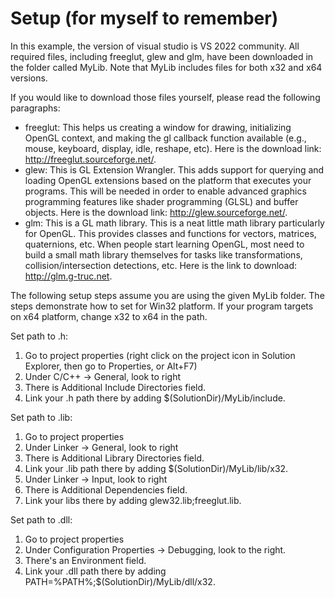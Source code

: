 # Setup (for myself to remember)


In this example, the version of visual studio is VS 2022 community. All required files, including freeglut, glew and glm, have
been downloaded in the folder called MyLib. Note that MyLib includes files for both x32 and x64 versions.

If you would like to download those files yourself, please read the following paragraphs:
- freeglut: This helps us creating a window for drawing, initializing OpenGL context, and making the gl callback
function available (e.g., mouse, keyboard, display, idle, reshape, etc). Here is the download link:
http://freeglut.sourceforge.net/.
- glew: This is GL Extension Wrangler. This adds support for querying and loading OpenGL extensions based on the
platform that executes your programs. This will be needed in order to enable advanced graphics programming
features like shader programming (GLSL) and buffer objects. Here is the download link: http://glew.sourceforge.net/.
- glm: This is a GL math library. This is a neat little math library particularly for OpenGL. This provides classes and
functions for vectors, matrices, quaternions, etc. When people start learning OpenGL, most need to build a small
math library themselves for tasks like transformations, collision/intersection detections, etc. Here is the link to
download: http://glm.g-truc.net.

The following setup steps assume you are using the given MyLib folder. The steps demonstrate how to set for Win32 platform. If your program targets on x64 platform, change x32 to x64 in the path.

Set path to .h:
1. Go to project properties (right click on the project icon in Solution Explorer, then go to Properties, or
Alt+F7)
2. Under C/C++ -> General, look to right
3. There is Additional Include Directories field.
4. Link your .h path there by adding $(SolutionDir)/MyLib/include.

Set path to .lib:
1. Go to project properties
2. Under Linker -> General, look to right
3. There is Additional Library Directories field.
4. Link your .lib path there by adding $(SolutionDir)/MyLib/lib/x32.
5. Under Linker -> Input, look to right
6. There is Additional Dependencies field.
7. Link your libs there by adding glew32.lib;freeglut.lib.

Set path to .dll:
1. Go to project properties
2. Under Configuration Properties -> Debugging, look to the right.
3. There's an Environment field.
4. Link your .dll path there by adding PATH=%PATH%;$(SolutionDir)/MyLib/dll/x32.

